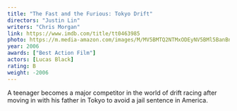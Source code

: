 ```yaml
---
title: "The Fast and the Furious: Tokyo Drift"
directors: "Justin Lin"
writers: "Chris Morgan"
link: https://www.imdb.com/title/tt0463985
photo: https://m.media-amazon.com/images/M/MV5BMTQ2NTMxODEyNV5BMl5BanBnXkFtZTcwMDgxMjA0MQ@@._V1_FMjpg_UY720_.jpg
year: 2006
awards: ["Best Action Film"]
actors: [Lucas Black]
rating: B
weight: -2006
---
```

A teenager becomes a major competitor in the world of drift racing after moving in with his father in Tokyo to avoid a jail sentence in America.